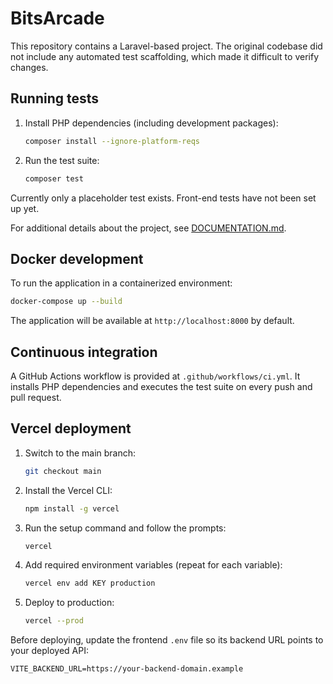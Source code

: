 # BitsArcade

This repository contains a Laravel-based project. The original codebase did not include any automated test scaffolding, which made it difficult to verify changes.

## Running tests

1. Install PHP dependencies (including development packages):
   ```bash
   composer install --ignore-platform-reqs
   ```
2. Run the test suite:
   ```bash
   composer test
   ```

Currently only a placeholder test exists. Front-end tests have not been set up yet.

For additional details about the project, see [DOCUMENTATION.md](DOCUMENTATION.md).

## Docker development

To run the application in a containerized environment:

```bash
docker-compose up --build
```

The application will be available at `http://localhost:8000` by default.

## Continuous integration

A GitHub Actions workflow is provided at `.github/workflows/ci.yml`.
It installs PHP dependencies and executes the test suite on every push and pull request.

## Vercel deployment

1. Switch to the main branch:
   ```bash
   git checkout main
   ```
2. Install the Vercel CLI:
   ```bash
   npm install -g vercel
   ```
3. Run the setup command and follow the prompts:
   ```bash
   vercel
   ```
4. Add required environment variables (repeat for each variable):
   ```bash
   vercel env add KEY production
   ```
5. Deploy to production:
   ```bash
   vercel --prod
   ```

Before deploying, update the frontend `.env` file so its backend URL points to your deployed API:
```
VITE_BACKEND_URL=https://your-backend-domain.example
```
